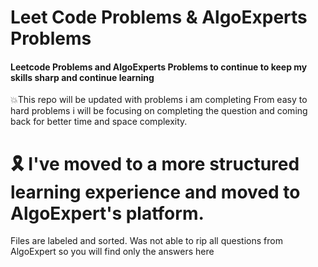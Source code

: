 # Leet Code Problems & AlgoExperts Problems

#### Leetcode Problems and AlgoExperts Problems to continue to keep my skills sharp and continue learning

:boom:This repo will be updated with problems i am completing From easy to hard problems i will be focusing on completing the question and coming back for better time and space complexity.

# 🎗️ I've moved to a more structured learning experience and moved to AlgoExpert's platform.
Files are labeled and sorted. Was not able to rip all questions from AlgoExpert so you will find only the answers here
